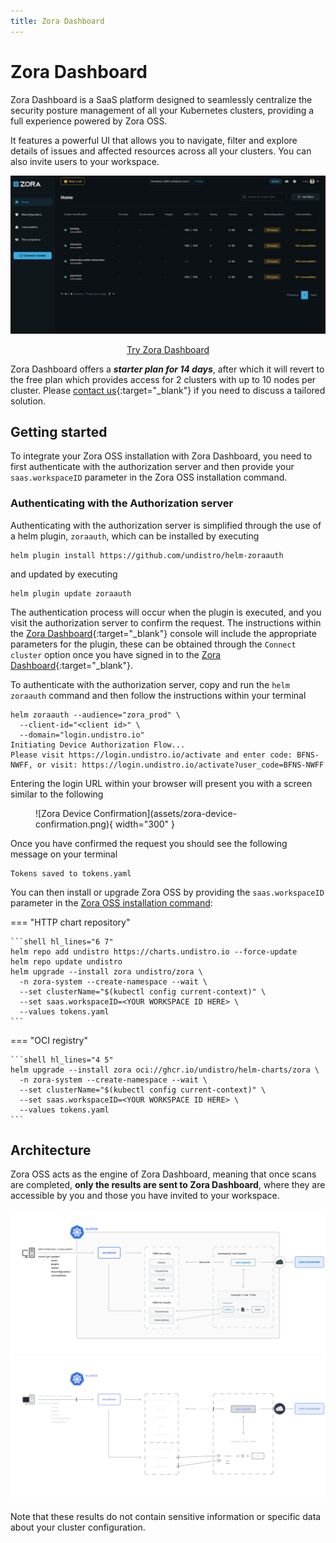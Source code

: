 ```yaml
---
title: Zora Dashboard
---
```

# Zora Dashboard

Zora Dashboard is a SaaS platform designed to seamlessly centralize the security posture management of all your
Kubernetes clusters, providing a full experience powered by Zora OSS.

It features a powerful UI that allows you to navigate, filter and explore details of issues and affected resources
across all your clusters. You can also invite users to your workspace.

![Zora Dashboard Screenshot](assets/zora-dashboard-screenshot.png)

<div align="center">
   <a href="https://zora-dashboard.undistro.io/" class="md-button">Try Zora Dashboard</a>
</div>

Zora Dashboard offers a ***starter plan for 14 days***, after which it will revert to the free plan which provides access for 2 clusters with up to 10 nodes per cluster.
Please [contact us](https://undistro.io/contact){:target="_blank"} if you need to discuss a tailored solution.

## Getting started

To integrate your Zora OSS installation with Zora Dashboard, you need to first authenticate with the authorization server and then provide your `saas.workspaceID` parameter in the Zora OSS installation command.

### Authenticating with the Authorization server
Authenticating with the authorization server is simplified through the use of a helm plugin, `zoraauth`, which can be installed by executing

```console
helm plugin install https://github.com/undistro/helm-zoraauth
```
and updated by executing
```console
helm plugin update zoraauth
```
The authentication process will occur when the plugin is executed, and you visit the authorization server to confirm the request. The instructions within the [Zora Dashboard](https://zora-dashboard.undistro.io/){:target="_blank"} console will include the appropriate parameters for the plugin, these can be obtained through the `Connect cluster` option once you have signed in to the [Zora Dashboard](https://zora-dashboard.undistro.io/){:target="_blank"}.

To authenticate with the authorization server, copy and run the `helm zoraauth` command and then follow the instructions within your terminal
```console
helm zoraauth --audience="zora_prod" \
  --client-id="<client id>" \
  --domain="login.undistro.io"
Initiating Device Authorization Flow...
Please visit https://login.undistro.io/activate and enter code: BFNS-NWFF, or visit: https://login.undistro.io/activate?user_code=BFNS-NWFF
```
Entering the login URL within your browser will present you with a screen similar to the following

<figure markdown="span">
  ![Zora Device Confirmation](assets/zora-device-confirmation.png){ width="300" }
</figure>

Once you have confirmed the request you should see the following message on your terminal

```console
Tokens saved to tokens.yaml
```

You can then install or upgrade Zora OSS by providing the `saas.workspaceID` parameter in the [Zora OSS installation command](getting-started/installation.md):

=== "HTTP chart repository"
    
    ```shell hl_lines="6 7"
    helm repo add undistro https://charts.undistro.io --force-update
    helm repo update undistro
    helm upgrade --install zora undistro/zora \
      -n zora-system --create-namespace --wait \
      --set clusterName="$(kubectl config current-context)" \
      --set saas.workspaceID=<YOUR WORKSPACE ID HERE> \
      --values tokens.yaml
    ```

=== "OCI registry"

    ```shell hl_lines="4 5"
    helm upgrade --install zora oci://ghcr.io/undistro/helm-charts/zora \
      -n zora-system --create-namespace --wait \
      --set clusterName="$(kubectl config current-context)" \
      --set saas.workspaceID=<YOUR WORKSPACE ID HERE> \
      --values tokens.yaml
    ```


## Architecture

Zora OSS acts as the engine of Zora Dashboard, meaning that once scans are completed,
**only the results are sent to Zora Dashboard**, where they are accessible by you
and those you have invited to your workspace.

![Zora Architecture Diagram](assets/dashboard-arch-light.png#only-light)
![Zora Architecture Diagram](assets/dashboard-arch-dark.png#only-dark)

Note that these results do not contain sensitive information or specific data about your cluster configuration.
